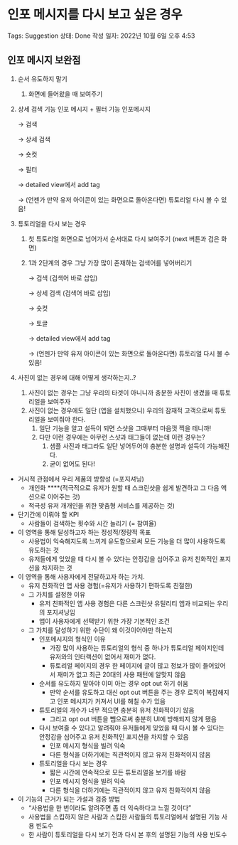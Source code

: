 # 인포 메시지를 다시 보고 싶은 경우

Tags: Suggestion
상태: Done
작성 일자: 2022년 10월 6일 오후 4:53

## 인포 메시지 보완점

1. 순서 유도하지 말기
    1. 화면에 들어왔을 때 보여주기 
2.  상세 검색 기능 인포 메시지 + 필터 기능 인포메시지
    
    → 검색 
    
    → 상세 검색 
    
    → 숏컷 
    
    → 필터
    
    → detailed view에서 add tag
    
    → (언젠가 만약 유저 아이콘이 있는 화면으로 돌아온다면) 튜토리얼 다시 볼 수 있음!
    
3. 튜토리얼을 다시 보는 경우
    1. 첫 튜토리얼 화면으로 넘어가서 순서대로 다시 보여주기 (next 버튼과 검은 화면)
    2. 1과 2단계의 경우 그냥 가장 많이 존재하는 검색어를 넣어버리기
        
        → 검색 (검색어 바로 삽입)
        
        → 상세 검색 (검색어 바로 삽입)
        
        → 숏컷 
        
        → 토글
        
        → detailed view에서 add tag
        
        → (언젠가 만약 유저 아이콘이 있는 화면으로 돌아온다면) 튜토리얼 다시 볼 수 있음!
        
4. 사진이 없는 경우에 대해 어떻게 생각하는지..?
    1. 사진이 없는 경우는 그냥 우리의 타겟이 아니니까 충분한 사진이 생겼을 때 튜토리얼을 보여주자
    2. 사진이 없는 경우에도 일단 (앱을 설치했으니) 우리의 잠재적 고객으로써 튜토리얼을 보여줘야 한다.
        1. 일단 기능을 알고 설득이 되면 스샷을 그때부터 마음껏 찍을 테니까!
        2. 다만 이런 경우에는 아무런 스샷과 태그들이 없는데 이런 경우는?
            1. 샘플 사진과 태그라도 일단 넣어두어야 충분한 설명과 설득이 가능해진다.
            2. 굳이 없어도 된다!

- 거시적 관점에서 우리 제품의 방향성 (=포지셔닝)
    - 개인화 ****(적극적으로 유저가 원할 때 스크린샷을 쉽게 발견하고 그 다음 액션으로 이어주는 것)
    - 적극성 유저 개개인을 위한 맞춤형 서비스를 제공하는 것)
- 단기간에 이뤄야 할 KPI
    - 사람들이 검색하는 횟수와 시간 늘리기 (= 참여율)
- 이 영역을 통해 달성하고자 하는 정성적/정량적 목표
    - 사용법이 익숙해지도록 느끼게 유도함으로써 모든 기능을 더 많이 사용하도록 유도하는 것
    - 유저들에게 잊었을 때 다시 볼 수 있다는 안정감을 심어주고 유저 친화적인 포지션을 차지하는 것
- 이 영역을 통해 사용자에게 전달하고자 하는 가치.
    - 유저 친화적인 앱 사용 경험(=유저가 사용하기 편하도록 친절한)
    - 그 가치를 설정한 이유
        - 유저 친화적인 앱 사용 경험은 다른 스크린샷 유틸리티 앱과 비교되는 우리의 포지셔닝임
        - 앱이 사용자에게 선택받기 위한 가장 기본적인 조건
    - 그 가치를 달성하기 위한 수단이 왜 이것이어야만 하는지
        - 인포메시지의 형식인 이유
            - 가장 많이 사용하는 튜토리얼의 형식 중 하나가 튜토리얼 페이지인데 유저와의 인터랙션이 없어서 재미가 없다.
            - 튜토리얼 페이지의 경우 한 페이지에 글이 많고 정보가 많이 들어있어서 재미가 없고 최근 20대의 사용 패턴에 알맞지 않음
        - 순서를 유도하지 말아야 이미 아는 경우 opt out 하기 쉬움
            - 만약 순서를 유도하고 대신 opt out 버튼을 주는 경우 로직이 복잡해지고 인포 메시지가 커져서 UI를 해칠 수가 있음
        - 튜토리얼의 개수가 너무 적으면 충분히 유저 친화적이기 않음
            - 그리고 opt out 버튼을 뺌으로써 충분히 UI에 방해되지 않게 됐음
        - 다시 보여줄 수 있다고 알려줘야 유저들에게 잊었을 때 다시 볼 수 있다는 안정감을 심어주고 유저 친화적인 포지션을 차지할 수 있음
            - 인포 메시지 형식을 빌려 익숙
            - 다른 형식을 더하기에는 직관적이지 않고 유저 친화적이지 않음
        - 튜토리얼을 다시 보는 경우
            - 짧은 시간에 연속적으로 모든 튜토리얼을 보기를 바람
            - 인포 메시지 형식을 빌려 익숙
            - 다른 형식을 더하기에는 직관적이지 않고 유저 친화적이지 않음
- 이 기능의 근거가 되는 가설과 검증 방법
    - “사용법을 한 번이라도 알려주면 좀 더 익숙하다고 느낄 것이다”
    - 사용법을 스킵하지 않은 사람과 스킵한 사람들의 튜토리얼에서 설명된 기능 사용 빈도수
    - 한 사람이 튜토리얼을 다시 보기 전과 다시 본 후의 설명된 기능의 사용 빈도수